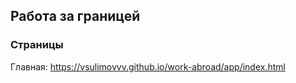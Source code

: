 ## Работа за границей

### Страницы

Главная: https://vsulimovvv.github.io/work-abroad/app/index.html  
